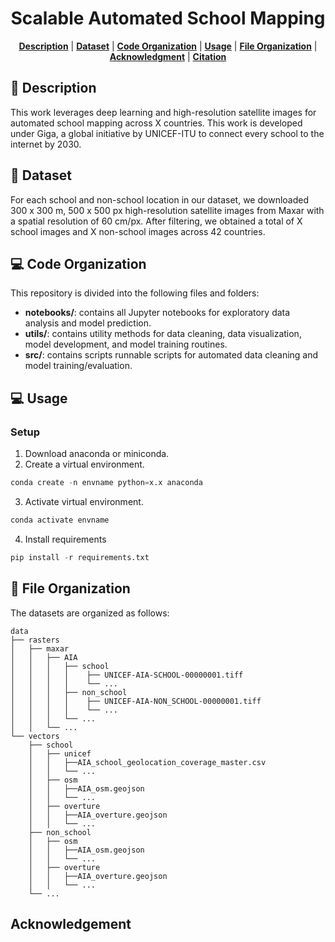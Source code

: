 <div align="center">

# Scalable Automated School Mapping 

<p>
<b><a href="#-description">Description</a></b>
|
<b><a href="#-dataset">Dataset</a></b>
|
<b><a href="#-code-organization">Code Organization</a></b>
|
<b><a href="#-usage">Usage</a></b>
|
<b><a href="#-file-organization">File Organization</a></b>
|
<b><a href="#acknowledgement">Acknowledgment</a></b>
|
<b><a href="#citation">Citation</a></b>
</p>

</div>

## 📜 Description
This work leverages deep learning and high-resolution satellite images for automated school mapping across X countries. This work is developed under Giga, a global initiative by UNICEF-ITU to connect every school to the internet by 2030.

## 📂 Dataset
For each school and non-school location in our dataset, we downloaded 300 x 300 m, 500 x 500 px high-resolution satellite images from Maxar with a spatial resolution of 60 cm/px. After filtering, we obtained a total of X school images and X non-school images across 42 countries.

## 💻 Code Organization 
This repository is divided into the following files and folders:
- **notebooks/**: contains all Jupyter notebooks for exploratory data analysis and model prediction.
- **utils/**: contains utility methods for data cleaning, data visualization, model development, and model training routines.
- **src/**: contains scripts runnable scripts for automated data cleaning and model training/evaluation.

## 💻 Usage

### Setup
1. Download anaconda or miniconda.
2. Create a virtual environment.
```s
conda create -n envname python=x.x anaconda
```
3. Activate virtual environment.
```s
conda activate envname
```
4. Install requirements
```s
pip install -r requirements.txt
```

## 📂 File Organization 
The datasets are organized as follows:
```
data
├── rasters
│   ├── maxar
│   │   ├── AIA
│   │   │   ├── school
│   │   │   │    ├── UNICEF-AIA-SCHOOL-00000001.tiff
│   │   │   │    └── ...
│   │   │   ├── non_school
│   │   │   │    ├── UNICEF-AIA-NON_SCHOOL-00000001.tiff
│   │   │   │    └── ...
│   │   │   └── ...
│   │   └── ...
└── vectors
    ├── school
    │   ├── unicef
    │   │   ├──AIA_school_geolocation_coverage_master.csv
    │   │   └── ...
    │   ├── osm
    │   │   ├──AIA_osm.geojson
    │   │   └── ...
    │   ├── overture
    │   │   ├──AIA_overture.geojson
    │   │   └── ...
    ├── non_school
    │   ├── osm
    │   │   ├──AIA_osm.geojson
    │   │   └── ...
    │   ├── overture
    │   │   ├──AIA_overture.geojson
    │   │   └── ...
    └── ...
```
## Acknowledgement
